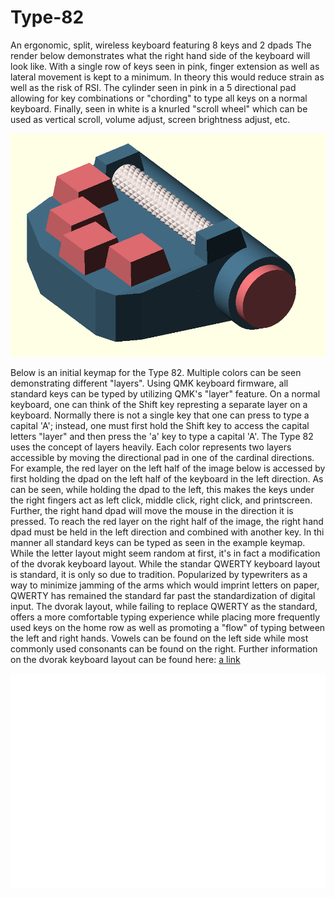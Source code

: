 # Type-82
An ergonomic, split, wireless keyboard featuring 8 keys and 2 dpads
The render below demonstrates what the right hand side of the keyboard will look like. With a single row of keys seen in pink, finger extension as well as lateral movement is kept to a minimum. In theory this would reduce strain as well as the risk of RSI. The cylinder seen in pink in a 5 directional pad allowing for key combinations or "chording" to type all keys on a normal keyboard. Finally, seen in white is a knurled "scroll wheel" which can be used as vertical scroll, volume adjust, screen brightness adjust, etc.

![Right Half](./right-hand.png)

Below is an initial keymap for the Type 82. Multiple colors can be seen demonstrating different "layers". Using QMK keyboard firmware, all standard keys can be typed by utilizing QMK's "layer" feature. On a normal keyboard, one can think of the Shift key represting a separate layer on a keyboard. Normally there is not a single key that one can press to type a capital 'A'; instead, one must first hold the Shift key to access the capital letters "layer" and then press the 'a' key to type a capital 'A'. 
The Type 82 uses the concept of layers heavily. Each color represents two layers accessible by moving the directional pad in one of the cardinal directions. For example, the red layer on the left half of the image below is accessed by first holding the dpad on the left half of the keyboard in the left direction. As can be seen, while holding the dpad to the left, this makes the keys under the right fingers act as left click, middle click, right click, and printscreen. Further, the right hand dpad will move the mouse in the direction it is pressed. To reach the red layer on the right half of the image, the right hand dpad must be held in the left direction and combined with another key. In thi manner all standard keys can be typed as seen in the example keymap.
While the letter layout might seem random at first, it's in fact a modification of the dvorak keyboard layout. While the standar QWERTY keyboard layout is standard, it is only so due to tradition. Popularized by typewriters as a way to minimize jamming of the arms which would imprint letters on paper, QWERTY has remained the standard far past the standardization of digital input. The dvorak layout, while failing to replace QWERTY as the standard, offers a more comfortable typing experience while placing more frequently used keys on the home row as well as promoting a "flow" of typing between the left and right hands. Vowels can be found on the left side while most commonly used consonants can be found on the right. Further information on the dvorak keyboard layout can be found here: [a link](https://en.wikipedia.org/wiki/Dvorak_keyboard_layout)

![Type 82 Key Layout](./keymap.png)
